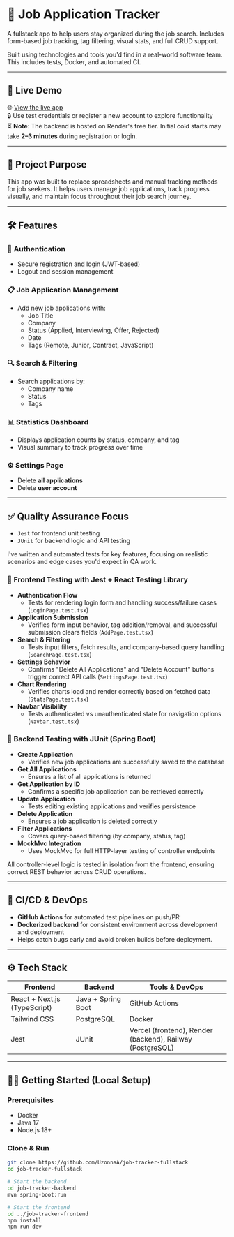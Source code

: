 # 🧾 Job Application Tracker

A fullstack app to help users stay organized during the job search. Includes form-based job tracking, tag filtering, visual stats, and full CRUD support.

Built using technologies and tools you'd find in a real-world software team. This includes tests, Docker, and automated CI.

---

## 🚀 Live Demo

🌐 [View the live app](https://job-tracker-fullstack-rouge.vercel.app)  
🔒 Use test credentials or register a new account to explore functionality  
⏳ **Note**: The backend is hosted on Render's free tier. Initial cold starts may take **2–3 minutes** during registration or login.

---

## 🎯 Project Purpose

This app was built to replace spreadsheets and manual tracking methods for job seekers. It helps users manage job applications, track progress visually, and maintain focus throughout their job search journey.

---

## 🛠️ Features

### 🔐 **Authentication**
- Secure registration and login (JWT-based)
- Logout and session management

### 📋 **Job Application Management**
- Add new job applications with:
  - Job Title
  - Company
  - Status (Applied, Interviewing, Offer, Rejected)
  - Date
  - Tags (Remote, Junior, Contract, JavaScript)

### 🔍 **Search & Filtering**
- Search applications by:
  - Company name
  - Status
  - Tags

### 📊 **Statistics Dashboard**
- Displays application counts by status, company, and tag
- Visual summary to track progress over time

### ⚙️ **Settings Page**
- Delete **all applications**
- Delete **user account**

---

## ✅ Quality Assurance Focus

- `Jest` for frontend unit testing
- `JUnit` for backend logic and API testing

I've written and automated tests for key features, focusing on realistic scenarios and edge cases you'd expect in QA work.

### 🧪 Frontend Testing with Jest + React Testing Library

- **Authentication Flow**
  - Tests for rendering login form and handling success/failure cases (`LoginPage.test.tsx`)
- **Application Submission**
  - Verifies form input behavior, tag addition/removal, and successful submission clears fields (`AddPage.test.tsx`)
- **Search & Filtering**
  - Tests input filters, fetch results, and company-based query handling (`SearchPage.test.tsx`)
- **Settings Behavior**
  - Confirms "Delete All Applications" and "Delete Account" buttons trigger correct API calls (`SettingsPage.test.tsx`)
- **Chart Rendering**
  - Verifies charts load and render correctly based on fetched data (`StatsPage.test.tsx`)
- **Navbar Visibility**
  - Tests authenticated vs unauthenticated state for navigation options (`Navbar.test.tsx`)

### 🔧 Backend Testing with JUnit (Spring Boot)

- **Create Application**
  - Verifies new job applications are successfully saved to the database
- **Get All Applications**
  - Ensures a list of all applications is returned
- **Get Application by ID**
  - Confirms a specific job application can be retrieved correctly
- **Update Application**
  - Tests editing existing applications and verifies persistence
- **Delete Application**
  - Ensures a job application is deleted correctly
- **Filter Applications**
  - Covers query-based filtering (by company, status, tag)
- **MockMvc Integration**
  - Uses MockMvc for full HTTP-layer testing of controller endpoints

All controller-level logic is tested in isolation from the frontend, ensuring correct REST behavior across CRUD operations.

---

## 🔁 CI/CD & DevOps

- **GitHub Actions** for automated test pipelines on push/PR
- **Dockerized backend** for consistent environment across development and deployment
- Helps catch bugs early and avoid broken builds before deployment.

---

## ⚙️ Tech Stack

| Frontend | Backend | Tools & DevOps |
|----------|---------|----------------|
| React + Next.js (TypeScript) | Java + Spring Boot | GitHub Actions |
| Tailwind CSS | PostgreSQL | Docker |
| Jest | JUnit | Vercel (frontend), Render (backend), Railway (PostgreSQL) |

---

## 🧑‍💻 Getting Started (Local Setup)

### Prerequisites
- Docker
- Java 17
- Node.js 18+

### Clone & Run

```bash
git clone https://github.com/UzonnaA/job-tracker-fullstack
cd job-tracker-fullstack

# Start the backend
cd job-tracker-backend
mvn spring-boot:run

# Start the frontend
cd ../job-tracker-frontend
npm install
npm run dev
```